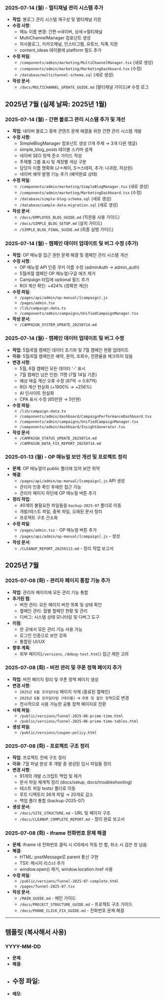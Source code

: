 ### 2025-07-14 (월) - 멀티채널 관리 시스템 추가
- **작업**: 블로그 관리 시스템 재구성 및 멀티채널 지원
- **수정 사항**:
  - 메뉴 이름 변경: 간편→네이버, 상세→멀티채널
  - MultiChannelManager 컴포넌트 생성
  - 자사블로그, 카카오채널, 인스타그램, 유튜브, 틱톡 지원
  - content_ideas 테이블에 platform 필드 추가
- **수정 파일**:
  - `/components/admin/marketing/MultiChannelManager.tsx` (새로 생성)
  - `/components/admin/marketing/MarketingDashboard.tsx` (수정)
  - `/database/multichannel-schema.sql` (새로 생성)
- **작성 문서**:
  - `/docs/MULTICHANNEL_UPDATE_GUIDE.md` (멀티채널 가이드)# 수정 로그

## 2025년 7월 (실제 날짜: 2025년 1월)

### 2025-07-14 (월) - 간편 블로그 관리 시스템 추가 및 개선
- **작업**: 네이버 블로그 중복 콘텐츠 문제 해결을 위한 간편 관리 시스템 개발
- **수정 사항**:
  - SimpleBlogManager 컴포넌트 생성 (1개 주제 → 3개 다른 앵글)
  - simple_blog_posts 테이블 스키마 설계
  - 네이버 SEO 정책 준수 가이드 작성
  - 주제별 그룹 표시 및 계정별 색상 구분
  - 담당자 이름 명확화 (J→제이, S→스테피, 추가: 나과장, 허상원)
  - 네이버 예약 발행 기능 추가 (예약완료 상태)
- **수정 파일**:
  - `/components/admin/marketing/SimpleBlogManager.tsx` (새로 생성)
  - `/components/admin/marketing/MarketingDashboard.tsx` (수정)
  - `/database/simple-blog-schema.sql` (새로 생성)
  - `/database/sample-data-migration.sql` (새로 생성)
- **작성 문서**:
  - `/docs/EMPLOYEE_BLOG_GUIDE.md` (직원용 사용 가이드)
  - `/docs/SIMPLE_BLOG_SETUP.md` (설치 가이드)
  - `/SIMPLE_BLOG_FINAL_GUIDE.md` (최종 실행 가이드)

### 2025-07-14 (월) - 캠페인 데이터 업데이트 및 버그 수정 (추가)
- **작업**: OP 매뉴얼 접근 권한 문제 해결 및 캠페인 관리 시스템 개선
- **수정 사항**:
  - OP 매뉴얼 API 인증 쿠키 이름 수정 (adminAuth → admin_auth)
  - 5월/6월 캠페인 OP 매뉴얼/구글 애즈 제거
  - Campaign 타입에 optional 필드 추가
  - ROI 계산 확인: +424% (정확한 계산)
- **수정 파일**:
  - `/pages/api/admin/op-manual/[campaign].js`
  - `/pages/admin.tsx`
  - `/lib/campaign-data.ts`
  - `/components/admin/campaigns/UnifiedCampaignManager.tsx`
- **작성 문서**:
  - `/CAMPAIGN_SYSTEM_UPDATE_20250714.md`

### 2025-07-14 (월) - 캠페인 데이터 업데이트 및 버그 수정
- **작업**: 5월/6월 캠페인 데이터 초기화 및 7월 캠페인 현황 업데이트
- **이유**: 5월/6월 캠페인은 예약, 문의, 조회수, 전환율을 체크하지 않음
- **변경 사항**:
  - 5월, 6월 캠페인 모든 데이터 '-' 표시
  - 7월 캠페인 남은 인원: 11명 (7월 14일 기준)
  - 예상 매출 계산 오류 수정 (87억 → 0.87억)
  - ROI 계산 현실화 (+1900% → +256%)
  - AI 인사이트 현실화
  - CPA 표시 수정 (65만원 → 5만원)
- **수정 파일**:
  - `/lib/campaign-data.ts`
  - `/components/admin/dashboard/CampaignPerformanceDashboard.tsx`
  - `/components/admin/campaigns/UnifiedCampaignManager.tsx`
  - `/components/admin/dashboard/InsightGenerator.tsx`
- **작성 문서**:
  - `/CAMPAIGN_STATUS_UPDATE_20250714.md`
  - `/CAMPAIGN_DATA_FIX_REPORT_20250714.md`

### 2025-01-13 (월) - OP 매뉴얼 보안 개선 및 프로젝트 정리
- **문제**: OP 매뉴얼이 public 폴더에 있어 보안 취약
- **해결**: 
  - `/pages/api/admin/op-manual/[campaign].js` API 생성
  - 관리자 인증 확인 후에만 접근 가능
  - 관리자 페이지 하단에 OP 매뉴얼 버튼 추가
- **정리 작업**:
  - 40개의 불필요한 파일들을 `backup-2025-07` 폴더로 이동
  - 개발/테스트 파일, 중복 파일, 오래된 문서 정리
  - 프로젝트 구조 간소화
- **수정 파일**:
  - `/pages/admin.tsx` - OP 매뉴얼 버튼 추가
  - `/pages/api/admin/op-manual/[campaign].js` - 생성
- **작성 문서**:
  - `/CLEANUP_REPORT_20250113.md` - 정리 작업 보고서

## 2025년 7월

### 2025-07-08 (화) - 관리자 페이지 통합 기능 추가
- **작업**: 관리자 페이지에 모든 관리 기능 통합
- **추가된 탭**:
  - 버전 관리: 모든 페이지 버전 목록 및 상태 확인
  - 쳪페인 관리: 월별 쳪페인 현황 및 관리
  - 디버그: 시스템 상태 모니터링 및 디버그 도구
- **이점**:
  - 한 곳에서 모든 관리 기능 사용 가능
  - 로그인 인증으로 보안 강화
  - 통합된 UI/UX
- **향후 계획**:
  - 외부 페이지(`/versions`, `/debug-test.html`) 접근 제한 고려

### 2025-07-08 (화) - 버전 관리 및 쿠폰 정책 페이지 추가
- **작업**: 버전 페이지 정리 및 쿠폰 정책 페이지 생성
- **변경 사항**:
  - `2025년 6월 프라임타임` 페이지 삭제 (종료된 쳪페인)
  - `2025년 6월 프라임타임 (테이블)` → `쿠폰 및 할인 정책`으로 변경
  - 전사적으로 사용 가능한 공통 정책 페이지로 전환
- **삭제 파일**:
  - `/public/versions/funnel-2025-06-prime-time.html`
  - `/public/versions/funnel-2025-06-prime-time-tables.html`
- **생성 파일**:
  - `/public/versions/coupon-policy.html`

### 2025-07-08 (화) - 프로젝트 구조 정리
- **작업**: 프로젝트 전체 구조 정리
- **이유**: 7월 퍼널 완성 후 개발 중 생성된 임시 파일들 정리
- **변경 사항**:
  - 91개의 개발 스크립트 백업 및 제거
  - 문서 파일 체계적 정리 (docs/setup, docs/troubleshooting)
  - 테스트 파일 tests/ 폴더로 이동
  - 루트 디렉토리 36개 파일 → 20개로 감소
  - 백업 폴더 통합 (backup-2025-07)
- **생성 문서**:
  - `/docs/SITE_STRUCTURE.md` - URL 및 페이지 구조
  - `/docs/CLEANUP_COMPLETE_REPORT.md` - 정리 완료 보고서

### 2025-07-08 (화) - iframe 전화번호 문제 해결
- **문제**: iframe 내 전화번호 클릭 시 iOS에서 작동 안 함, 취소 시 검은 창 남음
- **해결**: 
  - HTML: postMessage로 parent 통신 구현
  - TSX: 메시지 리스너 추가
  - window.open() 제거, window.location.href 사용
- **수정 파일**:
  - `/public/versions/funnel-2025-07-complete.html`
  - `/pages/funnel-2025-07.tsx`
- **작성 문서**:
  - `/MAIN_GUIDE.md` - 메인 가이드
  - `/docs/PROJECT_STRUCTURE_GUIDE.md` - 프로젝트 구조 가이드
  - `/docs/PHONE_CLICK_FIX_GUIDE.md` - 전화번호 문제 해결

---

## 템플릿 (복사해서 사용)

### YYYY-MM-DD
- **문제**: 
- **해결**: 
- **수정 파일**:
  - 
- **메모**: 
